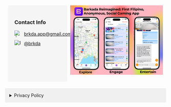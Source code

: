 <!--<div style="float: right; padding: 20px; background-color: #f5f5f5; border-radius: 5px; margin: 10px;">
  <h3>Contact Info</h3>
  <p>GitHub: <a href="https://github.com/PK12345Me">PK12345Me</a></p>
</div>

![1](https://github.com/user-attachments/assets/a7ef544a-1f3e-4a29-9987-bcd5f705941e) -->

<div style="display: flex; justify-content: space-between; align-items: flex-start; margin: 10px;">
    <div style="padding: 20px; background-color: #f5f5f5; border-radius: 5px; width: 30%; min-height: 200px;">
        <h3>Contact Info</h3>
      <!--<p>GitHub: <a href="https://github.com/PK12345Me">PK12345Me</a></p>-->
        <div style="display: flex; align-items: center; gap: 10px;">
            <img src="https://www.gstatic.com/images/branding/product/1x/gmail_48dp.png" alt="Gmail" style="width: 20px; height: 20px;">
          <p style="margin: 0;"><a href="mailto:brkda.app@gmail.com">brkda.app@gmail.com</a></p>
        </div>
         <div style="display: flex; align-items: center; gap: 10px; margin-top: 10px;">
           <img src="https://upload.wikimedia.org/wikipedia/commons/9/95/Instagram_logo_2022.svg" alt="Instagram" style="width: 20px; height: 20px;">
           <p style="margin: 0;"><a href="https://www.instagram.com/brkdaapp">@brkda</a></p>
       </div>
    </div>
    <img src="https://github.com/PK12345Me/PK12345Me.github.io/blob/main/Frame%208-2.png" alt="1" style="width: 60%;">
  <!--<img src="https://github.com/user-attachments/assets/a7ef544a-1f3e-4a29-9987-bcd5f705941e" alt="1" style="width: 60%;">-->
</div>

<div style="max-width: 800px; margin: 20px auto;">
  <details>
    <summary style="cursor: pointer; padding: 1em; background-color: #f0f0f0; border-radius: 4px;">
      Privacy Policy
    </summary>
    <div style="height: 300px; overflow-y: auto; padding: 20px; border: 1px solid #ddd; border-radius: 4px; margin-top: 10px; background-color: white;">
      <h1 style="margin-top: 0;">Privacy Policy</h1>
      <p style="color: #666;">Last Updated: December 3, 2024</p>

      <h2>1. Introduction</h2>
      <p>This Privacy Policy describes how we collect, use, process, and disclose your information, including personal information, in conjunction with your access to and use of our app.</p>

      <h2>2. Information We Collect</h2>
      <h3>2.1 Information You Provide to Us</h3>
      <ul>
        <li>Account information (e.g., name, email address, phone number)</li>
        <li>Profile information</li>
        <li>Communications with us</li>
        <li>Payment information when you make purchases</li>
      </ul>

      <h3>2.2 Information We Automatically Collect</h3>
      <ul>
        <li>Device information (operating system, hardware version, device settings)</li>
        <li>Log data (IP address, browser type, pages viewed)</li>
        <li>Usage data (features used, interactions with the app)</li>
        <li>Location data (if permitted by you)</li>
      </ul>

      <h2>3. How We Use Your Information</h2>
      <p>We use the collected information for:</p>
      <ul>
        <li>Providing and maintaining our services</li>
        <li>Improving and personalizing your experience</li>
        <li>Processing your transactions</li>
        <li>Communicating with you about updates and promotions</li>
        <li>Ensuring security and preventing fraud</li>
        <li>Complying with legal obligations</li>
      </ul>

      <h2>4. Information Sharing and Disclosure</h2>
      <p>We may share your information with:</p>
      <ul>
        <li>Service providers who assist in our operations</li>
        <li>Legal authorities when required by law</li>
        <li>Third parties in the event of a merger, sale, or asset transfer</li>
      </ul>
      <p>We do not sell your personal information to third parties.</p>

      <h2>5. Data Security</h2>
      <p>We implement appropriate technical and organizational measures to protect your personal information against unauthorized access, alteration, disclosure, or destruction.</p>

      <h2>6. Your Rights and Choices</h2>
      <p>You have the right to:</p>
      <ul>
        <li>Access your personal information</li>
        <li>Correct inaccurate data</li>
        <li>Request deletion of your data</li>
        <li>Opt-out of marketing communications</li>
        <li>Update your privacy settings</li>
        <li>Disable location tracking</li>
      </ul>

      <h2>7. Children's Privacy</h2>
      <p>Our services are not directed to children under 13. We do not knowingly collect personal information from children under 13. If you become aware that a child has provided us with personal information, please contact us.</p>

      <h2>8. Changes to This Policy</h2>
      <p>We may update this Privacy Policy from time to time. We will notify you of any changes by posting the new Privacy Policy on this page and updating the "Last Updated" date.</p>

      <h2>9. Contact Us</h2>
      <p>If you have any questions about this Privacy Policy or our practices, please contact us at:<br>
      https://github.com/PK12345Me</p>

      <h2>10. Cookie Policy</h2>
      <p>Our app uses cookies and similar tracking technologies to:</p>
      <ul>
        <li>Remember your preferences</li>
        <li>Understand how you use our app</li>
        <li>Improve your experience</li>
        <li>Provide targeted advertising</li>
      </ul>
      <p>You can control cookie settings through your browser preferences.</p>
    </div>
  </details>
</div>
